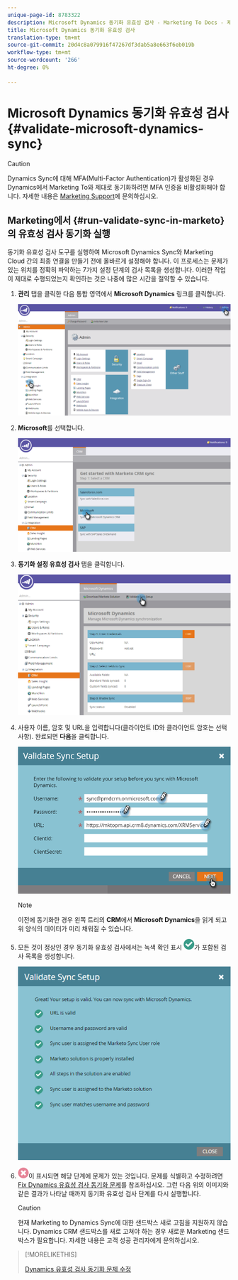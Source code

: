 ```yaml
---
unique-page-id: 8783322
description: Microsoft Dynamics 동기화 유효성 검사 - Marketing To Docs - 제품 설명서
title: Microsoft Dynamics 동기화 유효성 검사
translation-type: tm+mt
source-git-commit: 20d4c8a079916f47267df3dab5a8e663f6eb019b
workflow-type: tm+mt
source-wordcount: '266'
ht-degree: 0%

---
```



# Microsoft Dynamics 동기화 유효성 검사 {#validate-microsoft-dynamics-sync}

>[!CAUTION]
>
>Dynamics Sync에 대해 MFA(Multi-Factor Authentication)가 활성화된 경우 Dynamics에서 Marketing To와 제대로 동기화하려면 MFA 인증을 비활성화해야 합니다. 자세한 내용은 [Marketing Support](https://nation.marketo.com/t5/Support/ct-p/Support)에 문의하십시오.

## Marketing에서 {#run-validate-sync-in-marketo}의 유효성 검사 동기화 실행

동기화 유효성 검사 도구를 실행하여 Microsoft Dynamics Sync와 Marketing Cloud 간의 최종 연결을 만들기 전에 올바르게 설정해야 합니다. 이 프로세스는 문제가 있는 위치를 정확히 파악하는 7가지 설정 단계의 검사 목록을 생성합니다. 이러한 작업이 제대로 수행되었는지 확인하는 것은 나중에 많은 시간을 절약할 수 있습니다.

1. **관리** 탭을 클릭한 다음 통합 영역에서 **Microsoft Dynamics** 링크를 클릭합니다.

   ![](assets/image2015-9-28-16-3a7-3a51.png)

1. **Microsoft**&#x200B;를 선택합니다.

   ![](assets/image2015-9-28-16-3a10-3a47.png)

1. **동기화 설정 유효성 검사** 탭을 클릭합니다.

   ![](assets/image2015-9-28-16-3a11-3a45.png)

1. 사용자 이름, 암호 및 URL을 입력합니다(클라이언트 ID와 클라이언트 암호는 선택 사항). 완료되면 **다음**&#x200B;을 클릭합니다.

   ![](assets/four-1.png)

   >[!NOTE]
   >
   >이전에 동기화한 경우 왼쪽 트리의 **CRM**&#x200B;에서 **Microsoft Dynamics**&#x200B;을 읽게 되고 위 양식의 데이터가 미리 채워질 수 있습니다.

1. 모든 것이 정상인 경우 동기화 유효성 검사에서는 녹색 확인 표시 ![—](assets/check.png)가 포함된 검사 목록을 생성합니다.

   ![](assets/image2015-9-22-15-3a58-3a12.png)

1. ![—](assets/delete.png)이 표시되면 해당 단계에 문제가 있는 것입니다. 문제를 식별하고 수정하려면 [Fix Dynamics 유효성 검사 동기화 문제](/help/marketo/product-docs/crm-sync/microsoft-dynamics-sync/sync-setup/validate-microsoft-dynamics-sync/fix-dynamics-validation-sync-issues.md)를 참조하십시오. 그런 다음 위의 이미지와 같은 결과가 나타날 때까지 동기화 유효성 검사 단계를 다시 실행합니다.

   >[!CAUTION]
   >
   >현재 Marketing to Dynamics Sync에 대한 샌드박스 새로 고침을 지원하지 않습니다. Dynamics CRM 샌드박스를 새로 고쳐야 하는 경우 새로운 Marketing 샌드박스가 필요합니다. 자세한 내용은 고객 성공 관리자에게 문의하십시오.

>[!MORELIKETHIS]
>
>[Dynamics 유효성 검사 동기화 문제 수정](/help/marketo/product-docs/crm-sync/microsoft-dynamics-sync/sync-setup/validate-microsoft-dynamics-sync/fix-dynamics-validation-sync-issues.md)
